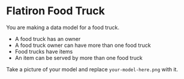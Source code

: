 # Flatiron Food Truck

You are making a data model for a food truck.

* A food truck has an owner
* A food truck owner can have more than one food truck
* Food trucks have items
* An item can be served by more than one food truck

Take a picture of your model and replace `your-model-here.png` with it.
